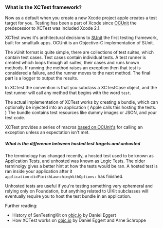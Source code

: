 ### What is the XCTest framework?

Now as a default when you create a new Xcode project apple creates a test target for you. Testing has been a part of Xcode since [OCUnit](http://www.sente.ch/software/ocunit/) the predecessor to XCTest was included Xcode 2.1.

XCTest owes it's architectural decisions to [SUnit](http://sunit.sourceforge.net) the first testing framework, built for smalltalk apps. OCUnit is an Objective-C implementation of SUnit. 

The <i>x</i>Unit format is quite simple, there are collections of test suites, which contain test cases. Test cases contain individual tests. A test runner is created which loops through all suites, their cases and runs known methods. If running the method raises an exception then that test is considered a failure, and the runner moves to the next method. The final part is a logger to output the results.

In XCTest the convention is that you subclass a XCTestCase object, and the test runner will call any method that begins with the word `test`. 

The actual implementation of XCTest works by creating a bundle, which can optionally be injected into an application ( Apple calls this hosting the tests. ) The bundle contains test resources like dummy images or JSON, and your test code. 

XCTest provides a series of macros [based on OCUnit's](https://github.com/jy/SenTestingKit/blob/master/SenTestCase_Macros.h#L82) for calling an exception unless an expectation isn't met. 

##### What is the difference between hosted test targets and unhosted

The terminology has changed recently, a hosted test used to be known as Application Tests, and unhosted was known as Logic Tests. The older terminolgy gives a better hint at how the tests would be ran. A hosted test is ran inside your application after it `application:didFinishLaunchingWithOptions:` has finished. 

Unhosted tests are useful if you're testing something very ephemeral and relying only on Foundation, but anything related to UIKit subclasses will eventually require you to host the test bundle in an application.

Further reading:

* History of SenTestingKit on [objc.io](http://www.objc.io/issue-1/testing-view-controllers.html#sentestkit) by Daniel Eggert
* How XCTest works on [objc.io](http://www.objc.io/issue-15/xctest.html#how_xctest_works) by Daniel Eggert and Arne Schroppe